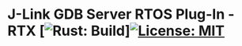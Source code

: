# J-Link GDB Server RTOS Plug-In - RTX [![Rust: Build](https://github.com/RisinT96/jlink-rtos-plugin-rtx/workflows/Rust/badge.svg)][![License: MIT](https://img.shields.io/badge/License-MIT-yellow.svg)](https://opensource.org/licenses/MIT)
